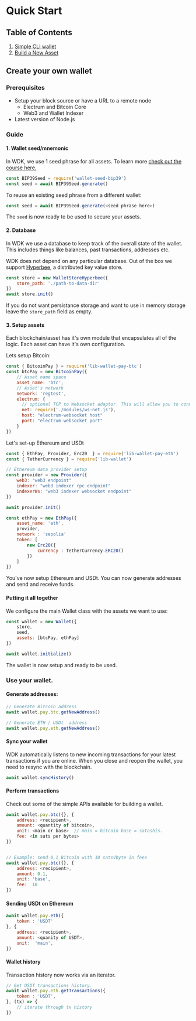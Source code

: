 
# Quick Start


## Table of Contents
1. [Simple CLI wallet](#create-your-own-wallet)
2. [Build a New Asset](./new-asset.md)

## Create your own wallet

### Prerequisites
- Setup your block source or have a URL to a remote node
    - Electrum and Bitcoin Core
    - Web3 and Wallet Indexer
- Latest version of Node.js

### Guide

#### 1. Wallet seed/mnemonic
In WDK, we use 1 seed phrase for all assets. To learn more [check out the course here.](https://planb.network/en/courses/cyp201)


```javascript
const BIP39Seed = require('wallet-seed-bip39')
const seed = await BIP39Seed.generate()
```

To reuse an existing seed phrase from a different wallet:
```javascript
const seed = await BIP39Seed.generate(<seed phrase here>)
```

The `seed` is now ready to be used to secure your assets.

#### 2. Database

In WDK we use a database to keep track of the overall state of the wallet. This includes things like balances, past transactions, addresses etc.

WDK does not depend on any particular database. Out of the box we support [Hyperbee](https://github.com/holepunchto/hyperbee), a distributed key value store.

```javascript
const store = new WalletStoreHyperbee({
    store_path: './path-to-data-dir'
})
await store.init()
```

If you do not want persistance storage and want to use in memory storage leave the `store_path` field as empty.

#### 3. Setup assets
Each blockchain/asset has it's own module that encapsulates all of the logic. Each asset can have it's own configuration.


Lets setup Bitcoin:
```javascript
const { BitcoinPay } = require('lib-wallet-pay-btc')
const btcPay = new BitcoinPay({
    // Asset name space
    asset_name: 'btc',
    // Asset's network
    network: 'regtest',
    electrum: {
      // optional TCP to Websocket adaptor. This will allow you to connect to a websocket electrum node
      net: require('./modules/ws-net.js'),
      host: "electrum-websocket host"
      port: "electrum-websocket port"
    }
})

```

Let's set-up Ethereum and USDt
```javascript
const { EthPay, Provider, Erc20  } = require('lib-wallet-pay-eth')
const { TetherCurrency } = require('lib-wallet')

// Ethereum data provider setup
const provider = new Provider({
    web3: "web3 endpoint" 
    indexer: "web3 indexer rpc endpoint"
    indexerWs: "web3 indexer websocket endpoint"
})

await provider.init()

const ethPay = new EthPay({
    asset_name: 'eth',
    provider,
    network : 'sepolia'
    token: [
        new Erc20({
            currency : TetherCurrency.ERC20()
        })
    ]
})

```

You've now setup Ethereum and USDt. You can now generate addresses and send and receive funds.

#### Putting it all together

We configure the main Wallet class with the assets we want to use:

```javascript
const wallet = new Wallet({
    store,
    seed,
    assets: [btcPay, ethPay]
})

await wallet.initialize()
```

The wallet is now setup and ready to be used.

### Use your wallet.

#### Generate addresses:

```javascript
// Generate Bitcoin address
await wallet.pay.btc.getNewAddress()

// Generate ETH / USDt  address
await wallet.pay.eth.getNewAddress()
```

#### Sync your wallet

WDK automatically listens to new incoming transactions for your latest transactions if you are online. When you close and reopen the wallet, you need to resync with the blockchain.

```javascript
await wallet.syncHistory()
```

#### Perform transactions

Check out some of the simple APIs available for building a wallet.


```javascript
await wallet.pay.btc({}, {
    address: <recipient>,
    amount: <quantity of bitcoin>,
    unit: <main or base>  // main = bitcoin base = satoshis. 
    fee: <in sats per bytes>
})


// Example: send 0,1 Bitcoin with 10 satsVbyte in fees
await wallet.pay.btc({}, {
    address: <recipient>,
    amount: 0.1,
    unit: 'base',
    fee:  10
})

```

#### Sending USDt on Ethereum 

```javascript
await wallet.pay.eth({
    token : 'USDT'
}, {
    address: <recipient>,
    amount: <quanity of USDT>,
    unit:  'main',
})
```


#### Wallet history

Transaction history now works via an iterator.

```javascript
// Get USDT transactions history.
await wallet.pay.eth.getTransactions({
    token : 'USDT',
}, (tx) => {
    // iterate through tx history
})
```


